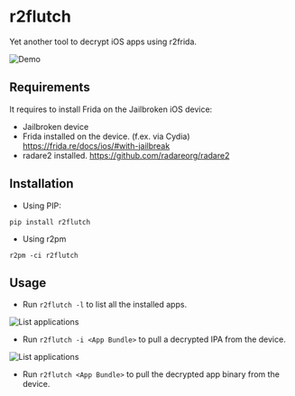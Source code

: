 # r2flutch
Yet another tool to decrypt iOS apps using r2frida.

![Demo](https://github.com/as0ler/r2flutch/img/demo)


## Requirements

It requires to install Frida on the Jailbroken iOS device:

 * Jailbroken device
 * Frida installed on the device. (f.ex. via Cydia) https://frida.re/docs/ios/#with-jailbreak
 * radare2 installed. https://github.com/radareorg/radare2


## Installation

* Using PIP:

```
pip install r2flutch
```

* Using r2pm

```
r2pm -ci r2flutch
```

## Usage

* Run `r2flutch -l` to list all the installed apps.

![List applications](https://github.com/as0ler/r2flutch/img/list_apps)


* Run `r2flutch -i <App Bundle>` to pull a decrypted IPA from the device.

![List applications](https://github.com/as0ler/r2flutch/img/demo)

* Run `r2flutch <App Bundle>` to pull the decrypted app binary from the device.
